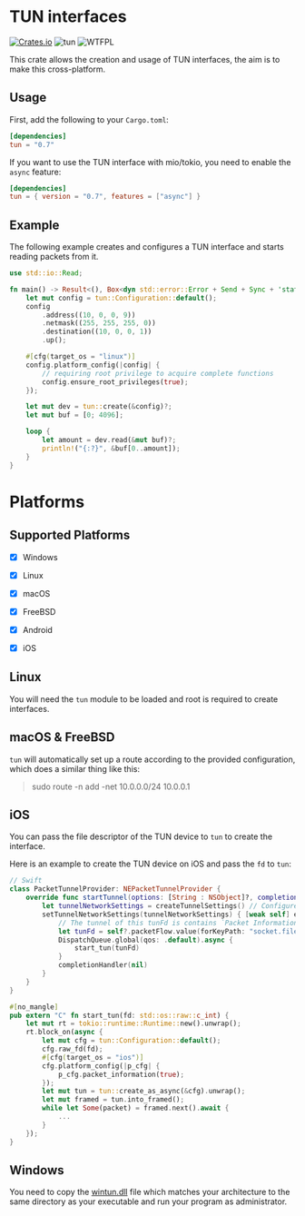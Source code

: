 TUN interfaces 
==============
[![Crates.io](https://img.shields.io/crates/v/tun.svg)](https://crates.io/crates/tun)
![tun](https://docs.rs/tun/badge.svg)
![WTFPL](http://img.shields.io/badge/license-WTFPL-blue.svg)

This crate allows the creation and usage of TUN interfaces, the aim is to make this cross-platform.

Usage
-----
First, add the following to your `Cargo.toml`:

```toml
[dependencies]
tun = "0.7"
```

If you want to use the TUN interface with mio/tokio, you need to enable the `async` feature:

```toml
[dependencies]
tun = { version = "0.7", features = ["async"] }
```

Example
-------
The following example creates and configures a TUN interface and starts reading
packets from it.

```rust
use std::io::Read;

fn main() -> Result<(), Box<dyn std::error::Error + Send + Sync + 'static>> {
    let mut config = tun::Configuration::default();
    config
        .address((10, 0, 0, 9))
        .netmask((255, 255, 255, 0))
        .destination((10, 0, 0, 1))
        .up();

    #[cfg(target_os = "linux")]
    config.platform_config(|config| {
        // requiring root privilege to acquire complete functions
        config.ensure_root_privileges(true);
    });

    let mut dev = tun::create(&config)?;
    let mut buf = [0; 4096];

    loop {
        let amount = dev.read(&mut buf)?;
        println!("{:?}", &buf[0..amount]);
    }
}
```

Platforms
=========
## Supported Platforms

- [x] Windows
- [x] Linux
- [x] macOS
- [x] FreeBSD
- [x] Android
- [x] iOS


Linux
-----
You will need the `tun` module to be loaded and root is required to create
interfaces.

macOS & FreeBSD
-----
`tun` will automatically set up a route according to the provided configuration, which does a similar thing like this:
> sudo route -n add -net 10.0.0.0/24 10.0.0.1


iOS
----
You can pass the file descriptor of the TUN device to `tun` to create the interface.

Here is an example to create the TUN device on iOS and pass the `fd` to `tun`:
```swift
// Swift
class PacketTunnelProvider: NEPacketTunnelProvider {
    override func startTunnel(options: [String : NSObject]?, completionHandler: @escaping (Error?) -> Void) {
        let tunnelNetworkSettings = createTunnelSettings() // Configure TUN address, DNS, mtu, routing...
        setTunnelNetworkSettings(tunnelNetworkSettings) { [weak self] error in
            // The tunnel of this tunFd is contains `Packet Information` prifix.
            let tunFd = self?.packetFlow.value(forKeyPath: "socket.fileDescriptor") as! Int32
            DispatchQueue.global(qos: .default).async {
                start_tun(tunFd)
            }
            completionHandler(nil)
        }
    }
}
```

```rust
#[no_mangle]
pub extern "C" fn start_tun(fd: std::os::raw::c_int) {
    let mut rt = tokio::runtime::Runtime::new().unwrap();
    rt.block_on(async {
        let mut cfg = tun::Configuration::default();
        cfg.raw_fd(fd);
        #[cfg(target_os = "ios")]
        cfg.platform_config(|p_cfg| {
            p_cfg.packet_information(true);
        });
        let mut tun = tun::create_as_async(&cfg).unwrap();
        let mut framed = tun.into_framed();
        while let Some(packet) = framed.next().await {
            ...
        }
    });
}
```

Windows
-----
You need to copy the [wintun.dll](https://wintun.net/) file which matches your architecture to 
the same directory as your executable and run your program as administrator.
